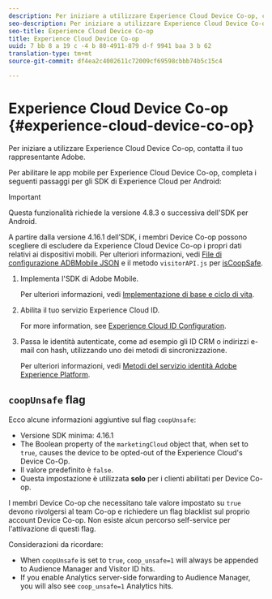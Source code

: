 ```yaml
---
description: Per iniziare a utilizzare Experience Cloud Device Co-op, contatta il tuo rappresentante Adobe.
seo-description: Per iniziare a utilizzare Experience Cloud Device Co-op, contatta il tuo rappresentante Adobe.
seo-title: Experience Cloud Device Co-op
title: Experience Cloud Device Co-op
uuid: 7 bb 8 a 19 c -4 b 80-4911-879 d-f 9941 baa 3 b 62
translation-type: tm+mt
source-git-commit: df4ea2c4002611c72009cf69598cbbb74b5c15c4

---
```



# Experience Cloud Device Co-op {#experience-cloud-device-co-op}

Per iniziare a utilizzare Experience Cloud Device Co-op, contatta il tuo rappresentante Adobe.

Per abilitare le app mobile per Experience Cloud Device Co-op, completa i seguenti passaggi per gli SDK di Experience Cloud per Android:

>[!IMPORTANT]
>
>Questa funzionalità richiede la versione 4.8.3 o successiva dell'SDK per Android.

A partire dalla versione 4.16.1 dell’SDK, i membri Device Co-op possono scegliere di escludere da Experience Cloud Device Co-op i propri dati relativi ai dispositivi mobili. Per ulteriori informazioni, vedi [File di configurazione ADBMobile JSON](/help/android/configuration/json-config/json-config.md) e il metodo `visitorAPI.js` per [isCoopSafe](https://marketing.adobe.com/resources/help/en_US/mcvid/mcvid-coopsafe.html).

1. Implementa l'SDK di Adobe Mobile.

   Per ulteriori informazioni, vedi [Implementazione di base e ciclo di vita](/help/android/getting-started/dev-qs.md).
1. Abilita il tuo servizio Experience Cloud ID.

   For more information, see [Experience Cloud ID Configuration](/help/android/c-marketing-cloud/mcvid.md).
1. Passa le identità autenticate, come ad esempio gli ID CRM o indirizzi e-mail con hash, utilizzando uno dei metodi di sincronizzazione.

   Per ulteriori informazioni, vedi [Metodi del servizio identità Adobe Experience Platform](/help/android/c-marketing-cloud/mc-methods.md).

## `coopUnsafe` flag

Ecco alcune informazioni aggiuntive sul flag `coopUnsafe`:

* Versione SDK minima: 4.16.1
* The Boolean property of the `marketingCloud` object that, when set to `true`, causes the device to be opted-out of the Experience Cloud's Device Co-Op.
* Il valore predefinito è `false`.
* Questa impostazione è utilizzata **solo** per i clienti abilitati per Device Co-op.

I membri Device Co-op che necessitano tale valore impostato su `true` devono rivolgersi al team Co-op e richiedere un flag blacklist sul proprio account Device Co-op. Non esiste alcun percorso self-service per l'attivazione di questi flag.

Considerazioni da ricordare:

* When `coopUnsafe` is set to `true`, `coop_unsafe=1` will always be appended to Audience Manager and Visitor ID hits.
* If you enable Analytics server-side forwarding to Audience Manager, you will also see `coop_unsafe=1` Analytics hits.